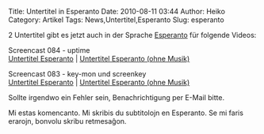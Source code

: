 Title: Untertitel in Esperanto
Date: 2010-08-11 03:44
Author: Heiko
Category: Artikel
Tags: News,Untertitel,Esperanto
Slug: esperanto

2 Untertitel gibt es jetzt auch in der Sprache
[Esperanto](http://de.wikipedia.org/wiki/Esperanto) für folgende Videos:

Screencast 084 - uptime  
[Untertitel
Esperanto](https://www.openscreencast.de/archive/eo/uptime_084.srt) |
[Untertitel Esperanto (ohne
Musik)](https://www.openscreencast.de/archive/eo/uptime_oM_084.srt)

Screencast 083 - key-mon und screenkey  
[Untertitel
Esperanto](https://www.openscreencast.de/archive/eo/keymon_screenkey_083.srt)
| [Untertitel Esperanto (ohne
Musik)](https://www.openscreencast.de/archive/eo/keymon_screenkey_oM_083.srt)

Sollte irgendwo ein Fehler sein, Benachrichtigung per E-Mail bitte.

Mi estas komencanto. Mi skribis du subtitolojn en Esperanto. Se mi faris
erarojn, bonvolu skribu retmesaĝon.

